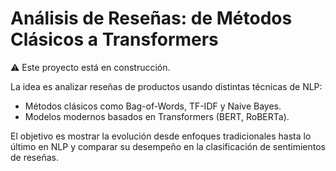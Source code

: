 # Análisis de Reseñas: de Métodos Clásicos a Transformers  

⚠️ Este proyecto está en construcción.  

La idea es analizar reseñas de productos usando distintas técnicas de NLP:  
- Métodos clásicos como Bag-of-Words, TF-IDF y Naive Bayes.  
- Modelos modernos basados en Transformers (BERT, RoBERTa).  

El objetivo es mostrar la evolución desde enfoques tradicionales hasta lo último en NLP y comparar su desempeño en la clasificación de sentimientos de reseñas.
